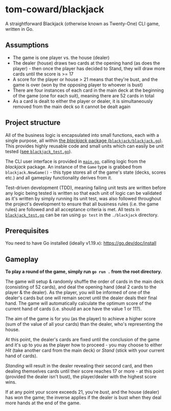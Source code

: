 # tom-coward/blackjack
A straightforward Blackjack (otherwise known as Twenty-One) CLI game, written in Go.

## Assumptions
- The game is one player vs. the house (dealer)
- The dealer (house) draws two cards at the opening hand (as does the player) - then once the player has decided to Stand, they will draw more cards until the score is >= 17
- A score for the player or house > 21 means that they're bust, and the game is over (won by the opposing player to whoever is bust)
- There are four instances of each card in the main deck at the beginning of the game (one for each suit), meaning there are 52 cards in total
- As a card is dealt to either the player or dealer, it is simultaneously removed from the main deck so it cannot be dealt again

## Project structure
All of the business logic is encapsulated into small functions, each with a single purpose, all within [the *blackjack* package (`blackjack/blackjack.go`)](/blackjack/blackjack.go). This provides highly reusable code and small units which can easily be unit tested ([see `blackjack_test.go`](blackjack/blackjack_test.go)).

The CLI user interface is provided in [`main.go`](main.go), calling logic from the *blackjack* package. An instance of the `Game` type is grabbed from `blackjack.NewGame()` - this type stores all of the game's state (decks, scores etc.) and all gameplay functionality derives from it.

Test-driven development (TDD), meaning failing unit tests are written before any logic being tested is written so that each unit of logic can be validated as it's written by simply running its unit test, was also followed throughout the project's development to ensure that all business rules (i.e. the game rules) are followed and all acceptance criteria is met. All tests in [`blackjack_test.go`](blackjack/blackjack_test.go) can be ran using `go test` in the `./blackjack` directory.

## Prerequisites
You need to have Go installed (ideally v1.19.x): https://go.dev/doc/install

## Gameplay
**To play a round of the game, simply run `go run .` from the root directory.**

The game will setup & randomly shuffle the order of cards in the main deck (consisting of 52 cards), and deal the opening hand (deal 2 cards to the player & the dealer). As the player, you will be informed of one of the dealer's cards but one will remain secret until the dealer deals their final hand. The game will automatically calculate the optimum score of the current hand of cards (i.e. should an ace have the value 1 or 11?).

The aim of the game is for you (as the player) to achieve a higher score (sum of the value of all your cards) than the dealer, who's representing the house.

At this point, the dealer's cards are fixed until the conclusion of the game and it's up to you as the player how to proceed - you may choose to either *Hit* (take another card from the main deck) or *Stand* (stick with your current hand of cards).

*Standing* will result in the dealer revealing their second card, and then dealing themselves cards until their score reaches 17 or more - at this point (provided the dealer isn't bust), the player/dealer with the highest score wins.

If at any point your score exceeds 21, you're *bust*, and the house (dealer) has won the game; the inverse applies if the dealer is bust when they deal more hands at the end of the game.
